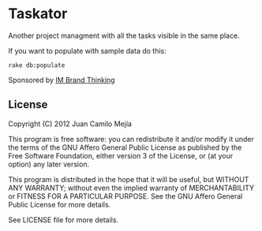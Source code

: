 Taskator
========

Another project managment with all the tasks visible in the same place.

If you want to populate with sample data do this:

    rake db:populate

Sponsored by [IM Brand Thinking](http://imbt.com.co)

License
-------

Copyright (C) 2012  Juan Camilo Mejía

This program is free software: you can redistribute it and/or modify
it under the terms of the GNU Affero General Public License as
published by the Free Software Foundation, either version 3 of the
License, or (at your option) any later version.

This program is distributed in the hope that it will be useful,
but WITHOUT ANY WARRANTY; without even the implied warranty of
MERCHANTABILITY or FITNESS FOR A PARTICULAR PURPOSE.  See the
GNU Affero General Public License for more details.

See LICENSE file for more details.